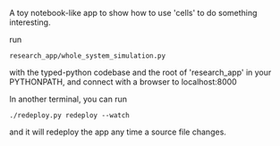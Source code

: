 A toy notebook-like app to show how to use 'cells' to do something interesting.

run

    research_app/whole_system_simulation.py

with the typed-python codebase and the root of 'research_app' in your PYTHONPATH,
and connect with a browser to localhost:8000

In another terminal, you can run

    ./redeploy.py redeploy --watch

and it will redeploy the app any time a source file changes.